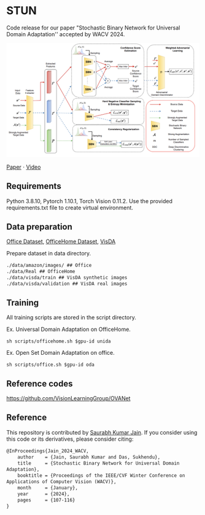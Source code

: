 # STUN
Code release for our paper "Stochastic Binary Network for Universal Domain Adaptation'' accepted by WACV 2024.

![Framework Overview](img/framework.png)

[Paper](https://openaccess.thecvf.com/content/WACV2024/html/Jain_Stochastic_Binary_Network_for_Universal_Domain_Adaptation_WACV_2024_paper.html) $\cdot$ [Video](https://youtu.be/ntgfBoGRT1c?si=tpSh8EMSD_GMYDLH)

## Requirements
Python 3.8.10, Pytorch 1.10.1, Torch Vision 0.11.2. Use the provided requirements.txt file to create virtual environment.

## Data preparation
[Office Dataset](https://people.eecs.berkeley.edu/~jhoffman/domainadapt/),
[OfficeHome Dataset](http://hemanthdv.org/OfficeHome-Dataset/), [VisDA](https://github.com/VisionLearningGroup/taskcv-2017-public/tree/master/classification)

Prepare dataset in data directory.
```
./data/amazon/images/ ## Office
./data/Real ## OfficeHome
./data/visda/train ## VisDA synthetic images
./data/visda/validation ## VisDA real images
```

## Training

All training scripts are stored in the script directory.

Ex. Universal Domain Adaptation on OfficeHome.
```
sh scripts/officehome.sh $gpu-id unida
```
Ex. Open Set Domain Adaptation on office.
```
sh scripts/office.sh $gpu-id oda
```
## Reference codes
https://github.com/VisionLearningGroup/OVANet

## Reference
This repository is contributed by [Saurabh Kumar Jain](http://www.cse.iitm.ac.in/profile.php?arg=Mjc4MQ==).
If you consider using this code or its derivatives, please consider citing:

```
@InProceedings{Jain_2024_WACV,
    author    = {Jain, Saurabh Kumar and Das, Sukhendu},
    title     = {Stochastic Binary Network for Universal Domain Adaptation},
    booktitle = {Proceedings of the IEEE/CVF Winter Conference on Applications of Computer Vision (WACV)},
    month     = {January},
    year      = {2024},
    pages     = {107-116}
}
```